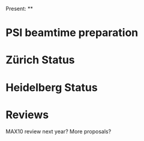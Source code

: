 Present: **

# PSI beamtime preparation #


# Zürich Status #



# Heidelberg Status #



# Reviews #
MAX10 review next year? More proposals?